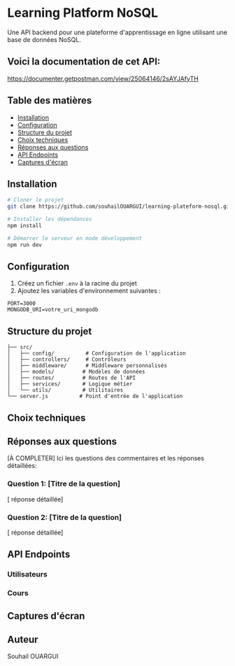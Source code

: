 # Learning Platform NoSQL

Une API backend pour une plateforme d'apprentissage en ligne utilisant une base de données NoSQL.

## Voici la documentation de cet API:

https://documenter.getpostman.com/view/25064146/2sAYJAfyTH

## Table des matières

- [Installation](#installation)
- [Configuration](#configuration)
- [Structure du projet](#structure-du-projet)
- [Choix techniques](#choix-techniques)
- [Réponses aux questions](#réponses-aux-questions)
- [API Endpoints](#api-endpoints)
- [Captures d'écran](#captures-décran)

## Installation

```bash
# Cloner le projet
git clone https://github.com/souhailOUARGUI/learning-plateform-nosql.git

# Installer les dépendances
npm install

# Démarrer le serveur en mode développement
npm run dev
```

## Configuration

1. Créez un fichier `.env` à la racine du projet
2. Ajoutez les variables d'environnement suivantes :

```env
PORT=3000
MONGODB_URI=votre_uri_mongodb
```

## Structure du projet

```
├── src/
│   ├── config/          # Configuration de l'application
│   ├── controllers/     # Contrôleurs
│   ├── middleware/      # Middleware personnalisés
│   ├── models/         # Modèles de données
│   ├── routes/         # Routes de l'API
│   ├── services/       # Logique métier
│   └── utils/          # Utilitaires
└── server.js          # Point d'entrée de l'application
```

## Choix techniques

<!-- [À COMPLETER]
Expliquez ici vos choix techniques, notamment :

- Le choix de la base de données NoSQL
- L'architecture du projet
- Les patterns utilisés
- Les bibliothèques choisies -->

## Réponses aux questions

[À COMPLETER]
Ici les questions des commentaires et les réponses détaillées:

### Question 1: [Titre de la question]

[ réponse détaillée]

### Question 2: [Titre de la question]

[ réponse détaillée]

## API Endpoints

### Utilisateurs

<!-- - `GET /api/users` - Récupérer tous les utilisateurs
- `POST /api/users` - Créer un nouvel utilisateur
- [Complétez avec vos endpoints] -->

### Cours

<!-- - `GET /api/courses` - Récupérer tous les cours
- `POST /api/courses` - Créer un nouveau cours
- [Complétez avec vos endpoints]

[Ajoutez les autres endpoints de votre API] -->

## Captures d'écran

<!--
[À COMPLETER]
Ajoutez ici des captures d'écran pertinentes de votre application, par exemple :

- Structure de la base de données
- Résultats des tests
- Exemples de requêtes et réponses API

--- -->

## Auteur

Souhail OUARGUI

<!--
## Licence

Ce projet est sous licence [choisissez votre licence] -->
